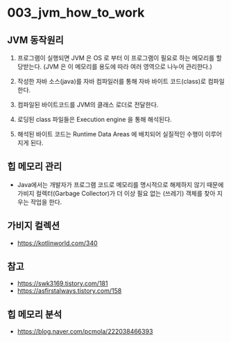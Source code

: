 # 003_jvm_how_to_work

## JVM 동작원리

1. 프로그램이 실행되면 JVM 은 OS 로 부터 이 프로그램이 필요로 하는 메모리를 할당받는다.
  (JVM 은 이 메모리를 용도에 따라 여러 영역으로 나누어 관리한다.)

2. 작성한 자바 소스(java)를 자바 컴파일러를 통해 자바 바이트 코드(class)로 컴파일 한다.

3. 컴파일된 바이트코드를 JVM의 클래스 로더로 전달한다.

4. 로딩된 class 파일들은 Execution engine 을 통해 해석된다.

5. 해석된 바이트 코드는 Runtime Data Areas 에 배치되어 실질적인 수행이 이루어지게 된다.

## 힙 메모리 관리

- Java에서는 개발자가 프로그램 코드로 메모리를 명시적으로 해제하지 않기 때문에 가비지 컬렉터(Garbage Collector)가 더 이상 필요 없는 (쓰레기) 객체를 찾아 지우는 작업을 한다.

## 가비지 컬렉션

- https://kotlinworld.com/340

## 참고

- https://swk3169.tistory.com/181
- https://asfirstalways.tistory.com/158

## 힙 메모리 분석

- https://blog.naver.com/pcmola/222038466393